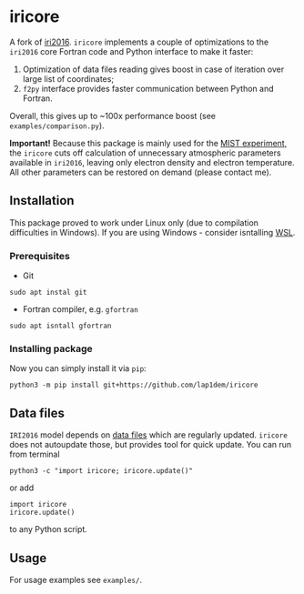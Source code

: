 # iricore
A fork of [iri2016](https://github.com/space-physics/iri2016). `iricore` implements a couple of optimizations to the `iri2016`
core Fortran code and Python interface to make it faster:
1. Optimization of data files reading gives boost in case of iteration over large list of coordinates;
2. `f2py` interface provides faster communication between Python and Fortran.

Overall, this gives up to ~100x performance boost (see `examples/comparison.py`).

**Important!** Because this package is mainly used for the [MIST experiment](http://www.physics.mcgill.ca/mist/), 
the `iricore` cuts off calculation of unnecessary atmospheric parameters available in `iri2016`, leaving only electron density
and electron temperature. All other parameters can be restored on demand (please contact me).

## Installation

This package proved to work under Linux only (due to compilation difficulties in Windows). 
If you are using Windows - consider isntalling [WSL](https://docs.microsoft.com/en-us/windows/wsl/install).

### Prerequisites
- Git
```
sudo apt instal git
```

- Fortran compiler, e.g. `gfortran`
```
sudo apt isntall gfortran
```

### Installing package
Now you can simply install it via `pip`:

```
python3 -m pip install git+https://github.com/lap1dem/iricore
```

## Data files
`IRI2016` model depends on [data files](http://irimodel.org/indices/) which are regularly updated.
`iricore` does not autoupdate those, but provides tool for quick update. You can run from terminal
```
python3 -c "import iricore; iricore.update()"
```

or add

```
import iricore
iricore.update()
```
to any Python script.

## Usage
For usage examples see `examples/`.